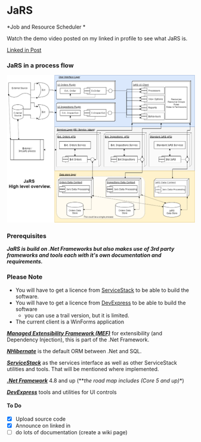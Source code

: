 # JaRS
*Job and Resource Scheduler *

Watch the demo video posted on my linked in profile to see what JaRS is.

[Linked in Post](https://www.linkedin.com/posts/cobyc_jars-job-and-resource-scheduler-introduction-activity-6635079166310002689-h08Q)


### JaRS in a process flow

![jars flow image](documentation/images/Jars_Diagram.png)


### Prerequisites

_**JaRS is build on .Net Frameworks but also makes use of 3rd party frameworks and tools each with it's own documentation and requirements.**_

### Please Note
- You will have to get a licence from [ServiceStack](https://servicestack.net/) to be able to build the software.
- You will have to get a licence from [DevExpress](https://www.devexpress.com/) to be able to build the software
  - you can use a trail version, but it is limited.
- The current client is a WinForms application


[**_Managed Extensibility Framework (MEF)_**](https://docs.microsoft.com/en-us/dotnet/framework/mef/) for extensibility (and Dependency Injection), this is part of the .Net Framework.


[**_NHibernate_**](https://nhibernate.info/) is the default ORM between .Net and SQL.

[**_ServiceStack_**](https://servicestack.net/) as the services interface as well as other ServiceStack utilities and tools. That will be mentioned where implemented.


[**_.Net Framework_**](https://dotnet.microsoft.com/) 4.8 and up (**_the road map includes (Core 5 and up)_*)


[**_DevExpress_**](https://www.devexpress.com/) tools and utilities for UI controls

#### To Do
- [x] Upload source code
- [x] Announce on linked in
- [ ] do lots of documentation (create a wiki page)
